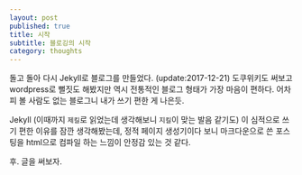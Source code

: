 ```yaml
---
layout: post
published: true
title: 시작
subtitle: 블로깅의 시작
category: thoughts
---
```


 돌고 돌아 다시 Jekyll로 블로그를 만들었다. (update:2017-12-21)
 도쿠위키도 써보고 wordpress로 뻘짓도 해봤지만 역시 전통적인 블로그
 형태가 가장 마음이 편하다.  어차피 볼 사람도 없는 블로그니 내가 쓰기
 편한 게 나은듯.

 Jekyll (이때까지 `제킬`로 읽었는데 생각해보니 `지킬`이 맞는 발음
 같기도) 이 심적으로 쓰기 편한 이유를 잠깐 생각해봤는데, 정적 페이지
 생성기이다 보니 마크다운으로 쓴 포스팅을 html으로 컴파일 하는 느낌이
 안정감 있는 것 같다.

 후. 글을 써보자.
